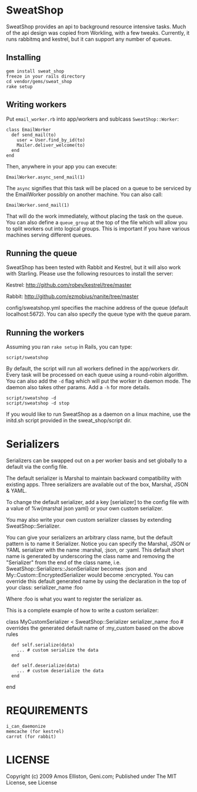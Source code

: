 # SweatShop

SweatShop provides an api to background resource intensive tasks. Much of the api design was copied from Workling, with a few tweaks.
Currently, it runs rabbitmq and kestrel, but it can support any number of queues.

## Installing 

    gem install sweat_shop
    freeze in your rails directory
    cd vendor/gems/sweat_shop
    rake setup

## Writing workers

Put `email_worker.rb` into app/workers and sublcass `SweatShop::Worker`:

    class EmailWorker
      def send_mail(to)
        user = User.find_by_id(to)
        Mailer.deliver_welcome(to)
      end
    end

Then, anywhere in your app you can execute:

    EmailWorker.async_send_mail(1)

The `async` signifies that this task will be placed on a queue to be serviced by the EmailWorker possibly on another machine. You can also
call:

    EmailWorker.send_mail(1)

That will do the work immediately, without placing the task on the queue. You can also define a `queue_group` at the top of the file
which will allow you to split workers out into logical groups. This is important if you have various machines serving different
queues. 

## Running the queue

SweatShop has been tested with Rabbit and Kestrel, but it will also work with Starling. Please use the following resources to install the server:

Kestrel:
http://github.com/robey/kestrel/tree/master

Rabbit:
http://github.com/ezmobius/nanite/tree/master

config/sweatshop.yml specifies the machine address of the queue (default localhost:5672). You can also specify the queue type with the queue param.

## Running the workers

Assuming you ran `rake setup` in Rails, you can type:

    script/sweatshop

By default, the script will run all workers defined in the app/workers dir. Every task will be processed on each queue using a round-robin algorithm. You can also add the `-d` flag which will put the worker in daemon mode. The daemon also takes other params.  Add a `-h` for more details.

    script/sweatshop -d
    script/sweatshop -d stop

If you would like to run SweatShop as a daemon on a linux machine, use the initd.sh script provided in the sweat_shop/script dir.

# Serializers

Serializers can be swapped out on a per worker basis and set globally to a default via the config file.

The default serializer is Marshal to maintain backward compatibility with existing apps. Three serializers
are available out of the box, Marshal, JSON & YAML.  

To change the default serializer, add a key [serializer] to the config file with a value of %w{marshal json yaml} or your 
own custom serializer.

You may also write your own custom serializer classes by extending SweatShop::Serializer.  

You can give your serializers an arbitrary class name, but the default pattern is to name it <somename>Serializer.  Notice
you can specify the Marshal, JSON or YAML serializer with the name :marshal, :json, or :yaml.  This default short name
is generated by underscoring the class name and removing the "Serializer" from the end of the class name, i.e. 
SweatShop::Serializers::JsonSerializer becomes :json and My::Custom::EncryptedSerializer would become :encrypted.  You can
override this default generated name by using the declaration in the top of your class:
	serializer_name :foo 
	
Where :foo is what you want to register the serializer as.

This is a complete example of how to write a custom serializer:

   class MyCustomSerializer < SweatShop::Serializer
      serializer_name :foo # overrides the generated default name of :my_custom based on the above rules

      def self.serialize(data)
        ... # custom serialize the data
      end
      
      def self.deserialize(data)
        ... # custom deserialize the data
      end
   end

# REQUIREMENTS

    i_can_daemonize
    memcache (for kestrel)
    carrot (for rabbit)

# LICENSE

Copyright (c) 2009 Amos Elliston, Geni.com; Published under The MIT License, see License
